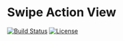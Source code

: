 # Swipe Action View

[![Build Status](https://travis-ci.com/Tunous/SwipeActionView.svg?token=axaKPJmKXjhfPLy7VR2f&branch=master)](https://travis-ci.com/Tunous/SwipeActionView)
[![License](https://img.shields.io/github/license/mashape/apistatus.svg)](https://github.com/Tunous/SwipeActionView/blobl/master/LICENSE)
